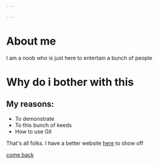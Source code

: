 ```yaml
---

---
```

# About me

I am a noob who is just here to entertain a bunch of people

# Why do i bother with this

## My reasons:
        
* To demonstrate
* To this bunch of keeds
* How to use Git

That's all folks. I have a better website [here](http://dhs.sg) to show off

[come back](./index.html)